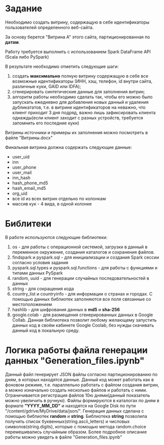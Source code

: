 # Задание 

Необходимо создать витрину, содержащую в себе идентификаторы пользователей определенного веб-сайта.

За основу берется "Витрина A" этого сайта, партиционированная по **датам**.

Работу требуется выполнить с использованием Spark DataFrame API (Scala либо PySpark)

В результате необходимо отметить следующие шаги:
1) создать **максимально** полную витрину содержащую
в себе все возможные идентификаторы (ИНН, хэш, телефон, id внутри сайта, различные куки, GAID или IDFA);
2) сгенерировать синтетические данные для заполнения витрин;
3) алгоритм работы необходимо сделать так, чтобы его можно было запускать ежедневно для добавления
новых данный и удаления дубликататов, т.е. в витрине идентификаторов на неважно, что клиент приходит 3 дня подряд,
важно лишь зафиксировать клиента однажды(если клиент заходит с разных устройств, требуется запомнить его последние куки)

Витрины источники и примеры их заполнения можно посмотреть в файле "Витрины.docx"

Финальная витрина должна содержать следующие данные:
- user_uid
- inn
- user_phone
- user_mail
- inn_hash
- hash_phone_md5
- hash_email_md5
- org_uid
- все id из всех витрин отдельно по колонкам
- массив кук - 4 вида, в одной колонке

# Библитеки

В работе используются следующие библиотеки:
1) os - для работы с операционной системой, загрузки в данный в переменное окружение,
создания каталогов и сохранения файлов.
2) findspark и pyspark.sql - для инициализации и создания Spark сессии согласно условия задания
3) pyspark.sql.types и pyspark.sql.functions - для работы с функциями и типами данных PySpark
4) random, uuid - для генерации случайных последовательностей в данных
5) string - для сокращения кода
6) country_list и countryinfo - для информации о странах и городах. С помощью данных библиотек 
заполняются все поля связанные со местоположением 
7) hashlib - для шифрования данных в **md5** и **sha-256**
8) google.colab - для размещения сгенерированных данных в Google Collab. Данная библиотека позволит
любому желающему запустить данных код в своём кабинете Google Coolab, без нужды скачивать данный код
в локальную среду.

# Логика работы файла генерации данных "Generation_files.ipynb"

Данный файл генерирует JSON файлы согласно партиционированию по дням, в которых находятся данные. Данный код может
работать как в фоновом режиме, т.е. параллельно работать с файлом создания витрин, а можно изначально создать несколько
файлов и работать с ними. Ограничивается регистрация файлов 10ю днями(данный показатель можно увеличить в ручную). Файлы
формируются в каталогах по дням в формате **"YYYY_MM_DD"** и находятся на Google Disk по пути "/content/gdrive/MyDrive/data/json/".
Генерация данных сделана с помощью библиотек **random** и **string**. Библиотека **string** позволила получить список
буквенных(string.ascii_letters) и числовых символов(string.digits), которые с помощью метода random.choice перемешивались
случайным образом. Более подробное описание работы можно увидеть в файле "Generation_files.ipynb"


